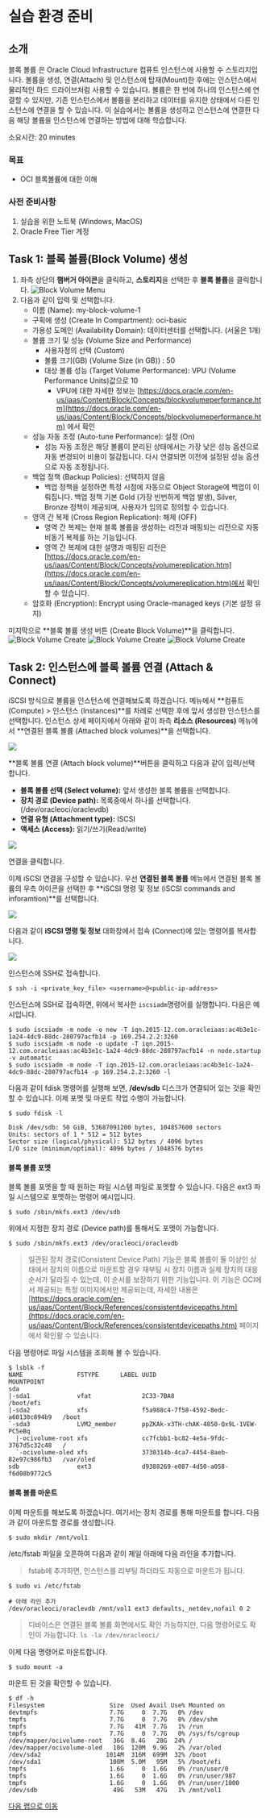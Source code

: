 # 실습 환경 준비

## 소개

블록 볼륨 은 Oracle Cloud Infrastructure 컴퓨트 인스턴스에 사용할 수 스토리지입니다. 볼륨을 생성, 연결(Attach) 및 인스턴스에 탑재(Mount)한 후에는 인스턴스에서 물리적인 하드 드라이브처럼 사용할 수 있습니다. 볼륨은 한 번에 하나의 인스턴스에 연결할 수 있지만, 기존 인스턴스에서 볼륨을 분리하고 데이터를 유지한 상태에서 다른 인스턴스에 연결을 할 수 있습니다.
이 실습에서는 볼륨을 생성하고 인스턴스에 연결한 다음 해당 볼륨을 인스턴스에 연결하는 방법에 대해 학습합니다.

소요시간: 20 minutes

### 목표

- OCI 블록볼륨에 대한 이해

### 사전 준비사항

1. 실습을 위한 노트북 (Windows, MacOS)
1. Oracle Free Tier 계정

## Task 1: 블록 볼륨(Block Volume) 생성

1. 좌측 상단의 **햄버거 아이콘**을 클릭하고, **스토리지**을 선택한 후 **블록 볼륨**을 클릭합니다.
   ![Block Volume Menu](images/oci-console-bv.png " ")
2. 다음과 같이 입력 및 선택합니다.
   * 이름 (Name): my-block-volume-1
   * 구획에 생성 (Create In Compartment): oci-basic
   * 가용성 도메인 (Availability Domain): 데이터센터를 선택합니다. (서울은 1개)
   * 볼륨 크기 및 성능 (Volume Size and Performance)
       * 사용자정의 선택 (Custom)
       * 볼륨 크기(GB) (Volume Size (in GB)) : 50
       * 대상 볼륨 성능 (Target Volume Performance): VPU (Volume Performance Units)값으로 10
           * VPU에 대한 자세한 정보는 [https://docs.oracle.com/en-us/iaas/Content/Block/Concepts/blockvolumeperformance.htm](https://docs.oracle.com/en-us/iaas/Content/Block/Concepts/blockvolumeperformance.htm) 에서 확인
   * 성능 자동 조정 (Auto-tune Performance): 설정 (On)
       * 성능 자동 조정은 해당 볼륨이 분리된 상태에서는 가장 낮은 성능 옵션으로 자동 변경되어 비용이 절감됩니다. 다시 연결되면 이전에 설정된 성능 옵션으로 자동 조정됩니다.
   * 백업 정책 (Backup Policies): 선택하지 않음
       * 백업 정책을 설정하면 특정 시점에 자동으로 Object Storage에 백업이 이뤄집니다. 백업 정책 기본 Gold (가장 빈번하게 백업 발생), Silver, Bronze 정책이 제공되며, 사용자가 임의로 정의할 수 있습니다.
   * 영역 간 복제 (Cross Region Replication): 해제 (OFF)
       * 영역 간 복제는 현재 블록 볼륨을 생성하는 리전과 매핑되는 리전으로 자동 비동기 복제를 하는 기능입니다.
       * 영역 간 복제에 대한 설명과 매핑된 리전은 [https://docs.oracle.com/en-us/iaas/Content/Block/Concepts/volumereplication.htm](https://docs.oracle.com/en-us/iaas/Content/Block/Concepts/volumereplication.htm)에서 확인할 수 있습니다.
   * 암호화 (Encryption): Encrypt using Oracle-managed keys (기본 설정 유지)

미지막으로 **블록 볼륨 생성 버튼 (Create Block Volume)**을 클릭합니다.
![Block Volume Create](images/oci-console-bv-create-1.png " ")
![Block Volume Create](images/oci-console-bv-create-2.png " ")
![Block Volume Create](images/oci-console-bv-create-3.png " ")


## Task 2: 인스턴스에 블록 볼륨 연결 (Attach & Connect)
iSCSI 방식으로 볼륨을 인스턴스에 연결해보도록 하겠습니다. 메뉴에서 **컴퓨트 (Compute) > 인스턴스 (Instances)**를 차례로 선택한 후에 앞서 생성한 인스턴스를 선택합니다. 인스턴스 상세 페이지에서 아래와 같이 좌측 **리소스 (Resources)** 메뉴에서 **연결된 블록 볼륨 (Attached block volumes)**을 선택합니다.

![](images/oci-bv-4.png " ")

**블록 볼륨 연결 (Attach block volume)**버튼을 클릭하고 다음과 같이 입력/선택 합니다.
* **블록 볼륨 선택 (Select volume):** 앞서 생성한 블록 볼륨을 선택합니다.
* **장치 경로 (Device path):** 목록중에서 하나를 선택합니다. (/dev/oracleoci/oraclevdb)
* **연결 유형 (Attachment type):** ISCSI
* **액세스 (Access):** 읽기/쓰기(Read/write)

![](images/oci-bv-5.png " ")

연결을 클릭합니다.

이제 iSCSI 연결을 구성할 수 있습니다. 우선 **연결된 블록 볼륨** 메뉴에서 연결된 블록 볼륨의 우측 아이콘을 선택한 후 **iSCSI 명령 및 정보 (iSCSI commands and inforamtion)**를 선택합니다.

![](images/oci-bv-6.png " ")

다음과 같이 **iSCSI 명령 및 정보** 대화창에서 접속 (Connect)에 있는 명령어를 복사합니다.

![](images/oci-bv-7.png " ")

인스턴스에 SSH로 접속합니다.

```<shell>
$ ssh -i <private_key_file> <username>@<public-ip-address>
```

인스턴스에 SSH로 접속하면, 위에서 복사한 ```iscsiadm```명령어를 실행합니다. 다음은 예시입니다.

```<shell>
$ sudo iscsiadm -m node -o new -T iqn.2015-12.com.oracleiaas:ac4b3e1c-1a24-4dc9-88dc-280797acfb14 -p 169.254.2.2:3260
$ sudo iscsiadm -m node -o update -T iqn.2015-12.com.oracleiaas:ac4b3e1c-1a24-4dc9-88dc-280797acfb14 -n node.startup -v automatic
$ sudo iscsiadm -m node -T iqn.2015-12.com.oracleiaas:ac4b3e1c-1a24-4dc9-88dc-280797acfb14 -p 169.254.2.2:3260 -l
```

다음과 같이 fdisk 명령어를 실행해 보면, **/dev/sdb** 디스크가 연결되어 있는 것을 확인할 수 있습니다. 이제 포멧 및 마운트 작업 수행이 가능합니다.

```<shell>
$ sudo fdisk -l

Disk /dev/sdb: 50 GiB, 53687091200 bytes, 104857600 sectors
Units: sectors of 1 * 512 = 512 bytes
Sector size (logical/physical): 512 bytes / 4096 bytes
I/O size (minimum/optimal): 4096 bytes / 1048576 bytes
```

#### 블록 볼륨 포멧
블록 볼륨 포멧을 할 때 원하는 파일 시스템 파일로 포멧할 수 있습니다. 다음은 ext3 파일 시스템으로 포멧하는 명령어 예시입니다.
```<shell>
$ sudo /sbin/mkfs.ext3 /dev/sdb
```

위에서 지정한 장치 경로 (Device path)를 통해서도 포멧이 가능합니다.
```<shell>
$ sudo /sbin/mkfs.ext3 /dev/oracleoci/oraclevdb
```

> 일관된 장치 경로(Consistent Device Path) 기능은 블록 볼륨이 둘 이상인 상태에서 장치의 이름으로 마운트할 경우 재부팅 시 장치 이름과 실제 장치의 대응 순서가 달라질 수 있는데, 이 순서를 보장하기 위한 기능입니다. 이 기능은 OCI에서 제공되는 특정 이미지에서만 제공되는데, 자세한 내용은 [https://docs.oracle.com/en-us/iaas/Content/Block/References/consistentdevicepaths.htm](https://docs.oracle.com/en-us/iaas/Content/Block/References/consistentdevicepaths.htm) 페이지에서 확인활 수 있습니다.

다음 명령어로 파일 시스템을 조회해 볼 수 있습니다.
```<shell>
$ lsblk -f
NAME               FSTYPE      LABEL UUID                                   MOUNTPOINT
sda                                                                         
|-sda1             vfat              2C33-7BA8                              /boot/efi
|-sda2             xfs               f5a988c4-7f58-4592-8edc-a60130c894b9   /boot
`-sda3             LVM2_member       ppZKAk-x3TH-chAK-4850-Qx9L-1VEW-PC5eBq 
  |-ocivolume-root xfs               cc7fcbb1-bc82-4e5a-9fdc-3767d5c32c48   /
  `-ocivolume-oled xfs               3730314b-4ca7-4454-8aeb-82e97c986fb3   /var/oled
sdb                ext3              d9388269-e087-4d50-a058-f6d08b9772c5  
```

#### 블록 볼륨 마운트
이제 마운트를 해보도록 하겠습니다. 여기서는 장치 경로를 통해 마운트를 합니다. 다음과 같이 마운트할 경로를 생성합니다.

```<shell>
$ sudo mkdir /mnt/vol1
```

/etc/fstab 파일을 오픈하여 다음과 같이 제일 아래에 다음 라인을 추가합니다.
> fstab에 추가하면, 인스턴스를 리부팅 하더라도 자동으로 마운트가 됩니다.

```<shell>
$ sudo vi /etc/fstab

# 아래 라인 추가
/dev/oracleoci/oraclevdb /mnt/vol1 ext3 defaults,_netdev,nofail 0 2
```

> 디바이스은 연결된 블록 볼륨 화면에서도 확인 가능하지만, 다음 명령어로도 확인이 가능합니다. ```ls -la /dev/oracleoci/```

이제 다음 명령어로 마운트합니다.
```<shell>
$ sudo mount -a
```

마운트 된 것을 확인할 수 있습니다.
```<shell>
$ df -h
Filesystem                  Size  Used Avail Use% Mounted on
devtmpfs                    7.7G     0  7.7G   0% /dev
tmpfs                       7.7G     0  7.7G   0% /dev/shm
tmpfs                       7.7G   41M  7.7G   1% /run
tmpfs                       7.7G     0  7.7G   0% /sys/fs/cgroup
/dev/mapper/ocivolume-root   36G  8.4G   28G  24% /
/dev/mapper/ocivolume-oled   10G  120M  9.9G   2% /var/oled
/dev/sda2                  1014M  316M  699M  32% /boot
/dev/sda1                   100M  5.0M   95M   5% /boot/efi
tmpfs                       1.6G     0  1.6G   0% /run/user/0
tmpfs                       1.6G     0  1.6G   0% /run/user/987
tmpfs                       1.6G     0  1.6G   0% /run/user/1000
/dev/sdb                     49G   53M   47G   1% /mnt/vol1
```





[다음 랩으로 이동](#next)